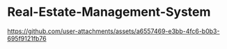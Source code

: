 # Real-Estate-Management-System


https://github.com/user-attachments/assets/a6557469-e3bb-4fc6-b0b3-695f9121fb76

